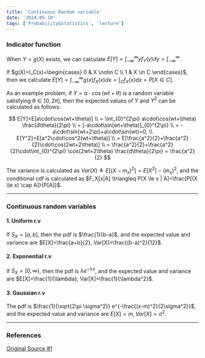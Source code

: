 ```yaml
---
title: 'Continuous Random variable'
date: '2024-05-10'
tags: ['Probability&Statistics', 'lecture']
---
```


### Indicator function

When $Y=g(X)$ exists, we can calculate $E[Y]=\int_{-\infty}^{\infty} yf_Y(y)dy=\int_{-\infty}^{\infty}$.

If $g(X)=I_C(x)=\begin{cases} 0 & X \notin C \\ 1 & X \in C \end{cases}$, then we calculate $E[Y]=\int_{-\infty}^{\infty} g(x)f_X(x)dx=\int_C f_X(x)dx=P[X \in C]$.

As an example problem, if $Y=a\cdot\cos(wt+\theta)$ is a random variable satisfying $\theta \in [0,2\pi]$, then the expected values of $Y$ and $Y^2$ can be calculated as follows:

$$
E[Y]=E[a\cdot\cos(wt+\theta)] \\
= \int_{0}^{2\pi} a\cdot\cos(wt+\theta) \frac{d\theta}{2\pi} \\
= [-a\cdot\sin(wt+\theta)]_{0}^{2\pi} \\
= -a\cdot\sin(wt+2\pi)+a\cdot\sin(wt)=0, \\
E[Y^2]=E[a^2\cdot\cos^2(wt+\theta)] \\
= E[\frac{a^2}{2}+\frac{a^2}{2}\cdot\cos(2wt+2\theta)] \\
= \frac{a^2}{2}+\frac{a^2}{2}\cdot\int_{0}^{2\pi} \cos(2wt+2\theta) \frac{d\theta}{2\pi} = \frac{a^2}{2}
$$

The variance is calculated as $Var(X) \triangleq E[(X-m_x)^2]=E[X^2]-(m_x)^2$, and the conditional cdf is calculated as $F_X[x|A] \triangleq P[X \le x | A]=\frac{P[(X \le x) \cap A]}{P[A]}$.

---

### Continuous random variables

#### 1. Uniform r.v

If $S_X = [a, b]$, then the pdf is $\frac{1}{b-a}$, and the expected value and variance are $E[X]=\frac{a+b}{2}, Var[X]=\frac{(b-a)^2}{12}$.

#### 2. Exponential r.v

If $S_X = \left[0, \infty \right)$, then the pdf is $\lambda e^{-\lambda x}$, and the expected value and variance are $E[X]=\frac{1}{\lambda}, Var[X]=\frac{1}{\lambda^2}$.

#### 3. Gaussian r.v

The pdf is $\frac{1}{\sqrt{2\pi \sigma^2}} e^{-\frac{(x-m)^2}{2\sigma^2}}$, and the expected value and variance are $E[X]=m, Var[X]=\sigma^2$.

---

### References

[Original Source #1](https://www.youtube.com/watch?v=ZMSuPBOOT7Y&list=PL48-12jNeoLp-yn6k8bRTVdyYyJkALSvu&index=8)



